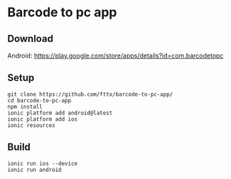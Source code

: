 # Barcode to pc app

## Download
Android: https://play.google.com/store/apps/details?id=com.barcodetopc

## Setup
```
git clone https://github.com/fttx/barcode-to-pc-app/
cd barcode-to-pc-app
npm install
ionic platform add android@latest
ionic platform add ios
ionic resources
```

## Build
```
ionic run ios --device
ionic run android
```
